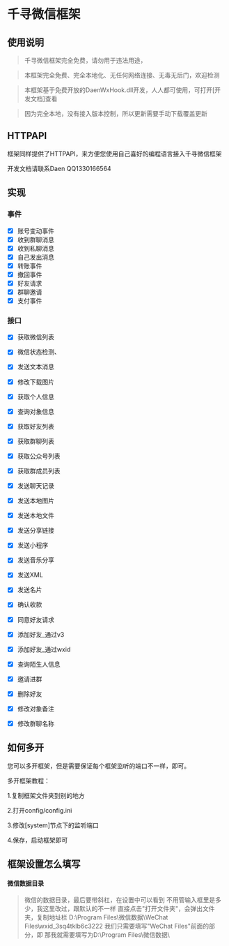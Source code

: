 # 千寻微信框架

## 使用说明

> 千寻微信框架完全免费，请勿用于违法用途，

> 本框架完全免费、完全本地化、无任何网络连接、无毒无后门，欢迎检测

> 本框架基于免费开放的DaenWxHook.dll开发，人人都可使用，可打开[开发文档]查看

> 因为完全本地，没有接入版本控制，所以更新需要手动下载覆盖更新


## HTTPAPI

框架同样提供了HTTPAPI，来方便您使用自己喜好的编程语言接入千寻微信框架

开发文档请联系Daen QQ1330166564

## 实现

### 事件

- [x] 账号变动事件
- [x] 收到群聊消息
- [x] 收到私聊消息
- [x] 自己发出消息
- [x] 转账事件
- [x] 撤回事件
- [x] 好友请求
- [x] 群聊邀请
- [x] 支付事件

### 接口

- [x] 获取微信列表
- [x] 微信状态检测、
- [x] 发送文本消息
- [x] 修改下载图片
- [x] 获取个人信息
- [x] 查询对象信息
- [x] 获取好友列表
- [x] 获取群聊列表
- [x] 获取公众号列表
- [x] 获取群成员列表
- [x] 发送聊天记录
- [x] 发送本地图片
- [x] 发送本地文件
- [x] 发送分享链接
- [x] 发送小程序
- [x] 发送音乐分享
- [x] 发送XML
- [x] 发送名片
- [x] 确认收款
- [x] 同意好友请求
- [x] 添加好友_通过v3
- [x] 添加好友_通过wxid
- [x] 查询陌生人信息
- [x] 邀请进群
- [x] 删除好友
- [x] 修改对象备注
- [x] 修改群聊名称


## 如何多开

您可以多开框架，但是需要保证每个框架监听的端口不一样，即可。

多开框架教程：

1.复制框架文件夹到别的地方

2.打开config/config.ini

3.修改[system]节点下的监听端口

4.保存，启动框架即可

## 框架设置怎么填写

#### 微信数据目录

> 微信的数据目录，最后要带斜杠，在设置中可以看到
> 不用管输入框里是多少，我这里改过，跟默认的不一样
> 直接点击"打开文件夹"，会弹出文件夹，复制地址栏
D:\Program Files\微信数据\WeChat Files\wxid_3sq4tklb6c3222
我们只需要填写"WeChat Files"前面的部分，即
> 那我就需要填写为D:\Program Files\微信数据\